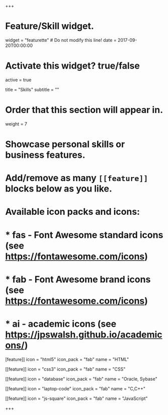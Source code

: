 +++
# Feature/Skill widget.
widget = "featurette"  # Do not modify this line!
date = 2017-09-20T00:00:00

# Activate this widget? true/false
active = true

title = "Skills"
subtitle = ""

# Order that this section will appear in.
weight = 7

# Showcase personal skills or business features.
# 
# Add/remove as many `[[feature]]` blocks below as you like.
# 
# Available icon packs and icons:
# * fas - Font Awesome standard icons (see https://fontawesome.com/icons)
# * fab - Font Awesome brand icons (see https://fontawesome.com/icons)
# * ai - academic icons (see https://jpswalsh.github.io/academicons/)

[feature]]
  icon = "html5"
  icon_pack = "fab"
  name = "HTML"


[[feature]]
  icon = "css3"
  icon_pack = "fab"
  name = "CSS"
  
  
[[feature]]
  icon = "database"
  icon_pack = "fab"
  name = "Oracle, Sybase"
  
  
[[feature]]
  icon = "laptop-code"
  icon_pack = "fab"
  name = "C,C++"
  
  
[[feature]]
  icon = "js-square"
  icon_pack = "fab"
  name = "JavaScript"

+++
